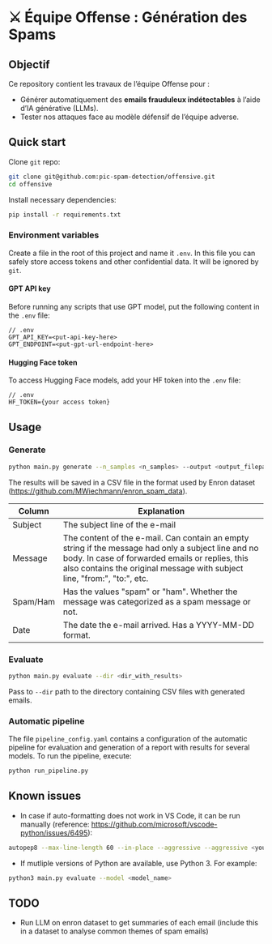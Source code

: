 # ⚔️ Équipe Offense : Génération des Spams

## **Objectif**

Ce repository contient les travaux de l’équipe Offense pour :

- Générer automatiquement des **emails frauduleux indétectables** à l’aide d’IA générative (LLMs).
- Tester nos attaques face au modèle défensif de l’équipe adverse.

## **Quick start**

Clone `git` repo:

```bash
git clone git@github.com:pic-spam-detection/offensive.git
cd offensive
```

Install necessary dependencies:

```bash
pip install -r requirements.txt
```

### Environment variables

Create a file in the root of this project and name it `.env`. In this file you can safely store access tokens and other confidential data. It will be ignored by `git`.

#### GPT API key

Before running any scripts that use GPT model, put the following content in the `.env` file:

```
// .env
GPT_API_KEY=<put-api-key-here>
GPT_ENDPOINT=<put-gpt-url-endpoint-here>
```

#### Hugging Face token

To access Hugging Face models, add your HF token into the `.env` file:

```
// .env
HF_TOKEN={your access token}
```

## **Usage**

### Generate

```bash
python main.py generate --n_samples <n_samples> --output <output_filepath> --model <model_name>
```

The results will be saved in a CSV file in the format used by Enron dataset (https://github.com/MWiechmann/enron_spam_data).

| Column   | Explanation                                                                                                                                                                                                                        |
| -------- | ---------------------------------------------------------------------------------------------------------------------------------------------------------------------------------------------------------------------------------- |
| Subject  | The subject line of the e-mail                                                                                                                                                                                                     |
| Message  | The content of the e-mail. Can contain an empty string if the message had only a subject line and no body. In case of forwarded emails or replies, this also contains the original message with subject line, "from:", "to:", etc. |
| Spam/Ham | Has the values "spam" or "ham". Whether the message was categorized as a spam message or not.                                                                                                                                      |
| Date     | The date the e-mail arrived. Has a YYYY-MM-DD format.                                                                                                                                                                              |

### Evaluate

```bash
python main.py evaluate --dir <dir_with_results>
```

Pass to `--dir` path to the directory containing CSV files with generated emails.

### Automatic pipeline

The file `pipeline_config.yaml` contains a configuration of the automatic pipeline for evaluation and generation of a report with results for several models. To run the pipeline, execute:

```bash
python run_pipeline.py
```

## **Known issues**

- In case if auto-formatting does not work in VS Code, it can be run manually (reference: https://github.com/microsoft/vscode-python/issues/6495):

```bash
autopep8 --max-line-length 60 --in-place --aggressive --aggressive <your_file>.py
```

- If mutliple versions of Python are available, use Python 3. For example:

```bash
python3 main.py evaluate --model <model_name>
```

## TODO

- Run LLM on enron dataset to get summaries of each email (include this in a dataset to analyse common themes of spam emails)
